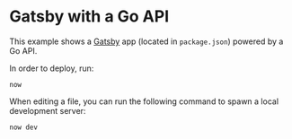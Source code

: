 # Gatsby with a Go API

This example shows a [Gatsby](https://www.gatsbyjs.org/) app (located in `package.json`) powered by a Go API.

In order to deploy, run:

```
now
```

When editing a file, you can run the following command to spawn a local development server:

```
now dev
```
